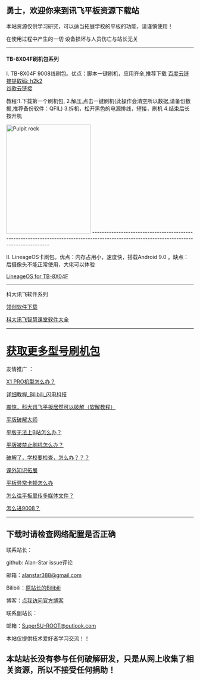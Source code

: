 ## 勇士，欢迎你来到讯飞平板资源下载站

本站资源仅供学习研究，可以适当拓展学校的平板的功能，请谨慎使用！

在使用过程中产生的一切 设备损坏与人员伤亡与站长无关


----------------------------------------------------------------------------------------------------------------------------------------

#### TB-8X04F刷机包系列
I.  TB-8X04F 9008线刷包。优点：脚本一键刷机，应用齐全,推荐下载
<a href="https://pan.baidu.com/s/1-vPpIeziO8GyzxCKX1Km4A" target="_blank" title="百度云链接提取码: h2k2">百度云链接提取码: h2k2</a>  
<a href="https://drive.google.com/file/d/1olprA6vzLFtjxfLyjDLF0NDvdITqaLS_/view?usp=sharing" target="_blank" title="谷歌云链接">谷歌云链接</a>
 
 教程:1.下载第一个刷机包,
      2.解压,点击一键刷机(此操作会清空所以数据,请备份数据,推荐备份软件：QFIL)
      3.拆机，松开黑色的电源排线，短接，刷机
      4.结束后长按开机




<img src="https://s1.ax1x.com/2020/07/30/auXj9x.md.jpg" alt="Pulpit rock" width="227" height="294">
------------------------------------------------------------------------------------------------------------------------------------------

II.  LineageOS卡刷包。优点：内存占用小，速度快，搭载Android 9.0 。缺点：后摄像头不能正常使用，大佬可以体验 


<a href="https://drive.google.com/open?id=1_7qLYCxBkZxmFQ01xOwQFCUxhjXa7gRS" target="_blank" title="LineageOS for TB-8X04F">LineageOS for TB-8X04F</a>
 


----------------------------------------------------------------------------------------------------------------------------------------
科大讯飞软件系列

 <a href="https://drive.google.com/open?id=1-s-YK2Xkwygvx8oYPcVSoEBhw29kqaB5" target="_blank" title="领创软件下载">领创软件下载</a>


<a href="https://drive.google.com/open?id=14z_c_DmFHYDxpDizbG3wpoDztOzZBUd7" target="_blank" title="科大讯飞智慧课堂软件大全">科大讯飞智慧课堂软件大全</a>


---------------------------------------------------------------------------------------------------------------------------------------

# <a href="https://mirrors.lolinet.com/" target="_blank" title="获取更多型号刷机包">获取更多型号刷机包</a>

友情推广 ：

<a href="https://supersuroot.github.io/" target="_blank" title="X1 PRO机型怎么办？">X1 PRO机型怎么办？</a>

<a href="https://space.bilibili.com/244110415/video" target="_blank" title="详细教程_Bilibili_闪电科技">详细教程_Bilibili_闪电科技</a>  

<a href="https://github.com/Alan-Star/alan-star.github.io/raw/master/%E9%9C%87%E6%83%8A%EF%BC%8C%E5%8E%9F%E6%9D%A5%E7%A7%91%E5%A4%A7%E8%AE%AF%E9%A3%9E%E7%9A%84%E5%B9%B3%E6%9D%BF%E5%8F%AF%E4%BB%A5%E8%BF%99%E6%A0%B7%E7%8E%A9.docx" target="_blank" title="震惊，科大讯飞平板居然可以破解（软解教程）">震惊，科大讯飞平板居然可以破解（软解教程）</a>

<a href="https://github.com/Alan-Star/alan-star.github.io/raw/master/%E5%B9%B3%E6%9D%BF%E7%A0%B4%E8%A7%A3%E4%B8%80%E9%94%AE%E7%A0%B4%E8%A7%A3%E5%A4%A7%E5%B8%88.apk" target="_blank" title="平版破解大师">平版破解大师</a>

<a href="https://smllog.com/" target="_blank" title="平版无法上B站怎么办？">平版无法上B站怎么办？</a>

<a href="https://bbs.hltech.icu/" target="_blank" title="平版被禁止刷机怎么办？">平版被禁止刷机怎么办？</a>

<a href="https://drive.google.com/open?id=1-KaZrG4Jtzff9IR_MiZ4YnY0c_mWb0UL" target="_blank" title="破解了，学校要检查，怎么办？？？">破解了，学校要检查，怎么办？？？</a>

<a href="https://mfwt.xyz" target="_blank" title="课外知识拓展">课外知识拓展</a>

<a href="https://www.iflytek.com/index.html" target="_blank" title="平板异常卡顿怎么办">平板异常卡顿怎么办</a>

<a href="https://dev.azure.com/HomeworkCLI/HomeworkCLI" target="_blank" title="怎么往平板里传多媒体文件？">怎么往平板里传多媒体文件？</a>

<a href="https://lyrylo.com/tb-8x04f-flash/" target="_blank" title="怎么进9008？">怎么进9008？</a>

----------------------------------------------------------------------------------------------------------------------------------------



## 下载时请检查网络配置是否正确


联系站长：  

github: Alan-Star issue评论  

邮箱：alanstar388@gmail.com  

Bilibili：<a href="https://space.bilibili.com/481224375" target="_blank" title="原站长的Bilibili">原站长的Bilibili</a>  

博客：<a href="https://uniflytek.blogspot.com/" target="_blank" title="点我访问官方博客">点我访问官方博客</a>  

联系副站长：  

邮箱：SuperSU-ROOT@outlook.com  

本站仅提供技术爱好者学习交流！！  


## 本站站长没有参与任何破解研发，只是从网上收集了相关资源，所以不接受任何捐助！  


